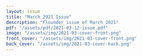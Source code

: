 ```yaml
---
layout: issue
title: "March 2021 Issue"
description: "Flounder issue of March 2021"
pdf: "/assets/pdf/2021-03-12-issue.pdf"
image: "/assets/img/2021-03-cover-front.png"
front_cover: "/assets/img/2021-03-cover-front.png"
back_cover: "/assets/img/2021-03-cover-back.png"
---
```

